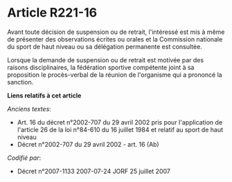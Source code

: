 # Article R221-16

Avant toute décision de suspension ou de retrait, l'intéressé est mis à même de présenter des observations écrites ou orales
et la Commission nationale du sport de haut niveau ou sa délégation permanente est consultée.

Lorsque la demande de suspension ou de retrait est motivée par des raisons disciplinaires, la fédération sportive compétente
joint à sa proposition le procès-verbal de la réunion de l'organisme qui a prononcé la sanction.

**Liens relatifs à cet article**

_Anciens textes_:

  - Art. 16 du décret n°2002-707 du 29 avril 2002 pris pour l'application de l'article 26 de la loi n°84-610 du 16 juillet 1984 et relatif au sport de haut niveau
  - Décret n°2002-707 du 29 avril 2002 - art. 16 (Ab)

_Codifié par_:

  - Décret n°2007-1133 2007-07-24 JORF 25 juillet 2007
